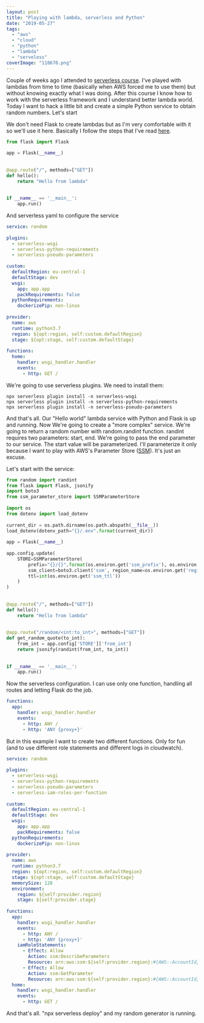 ```yaml
---
layout: post
title: "Playing with lambda, serverless and Python"
date: "2019-05-27"
tags: 
  - "aws"
  - "cloud"
  - "python"
  - "lambda"
  - "serveless"
coverImage: "118670.png"
---
```


Couple of weeks ago I attended to [serverless course](https://theserverlesscourse.com/). I've played with lambdas from time to time (basically when AWS forced me to use them) but without knowing exactly what I was doing. After this course I know how to work with the serverless framework and I understand better lambda world. Today I want to hack a little bit and create a simple Python service to obtain random numbers. Let's start

We don't need Flask to create lambdas but as I'm very comfortable with it so we'll use it here. Basically I follow the steps that I've read [here](https://medium.com/@Twistacz/flask-serverless-api-in-aws-lambda-the-easy-way-a445a8805028).

```python
from flask import Flask
 
app = Flask(__name__)
 
 
@app.route("/", methods=["GET"])
def hello():
    return "Hello from lambda"
 
 
if __name__ == '__main__':
    app.run()
```

And serverless yaml to configure the service

```yaml
service: random
 
plugins:
  - serverless-wsgi
  - serverless-python-requirements
  - serverless-pseudo-parameters
 
custom:
  defaultRegion: eu-central-1
  defaultStage: dev
  wsgi:
    app: app.app
    packRequirements: false
  pythonRequirements:
    dockerizePip: non-linux
 
provider:
  name: aws
  runtime: python3.7
  region: ${opt:region, self:custom.defaultRegion}
  stage: ${opt:stage, self:custom.defaultStage}
 
functions:
  home:
    handler: wsgi_handler.handler
    events:
      - http: GET /
```

We're going to use serverless plugins. We need to install them:

```commandline
npx serverless plugin install -n serverless-wsgi
npx serverless plugin install -n serverless-python-requirements
npx serverless plugin install -n serverless-pseudo-parameters
```

And that's all. Our "Hello world" lambda service with Python and Flask is up and running. Now We're going to create a "more complex" service. We're going to return a random number with random.randint function. randint requires two parameters: start, end. We're going to pass the end parameter to our service. The start value will be parameterized. I'll parameterize it only because I want to play with AWS's Parameter Store ([SSM](https://medium.com/@nqbao/how-to-use-aws-ssm-parameter-store-easily-in-python-94fda04fea84)). It's just an excuse.

Let's start with the service:

```python
from random import randint
from flask import Flask, jsonify
import boto3
from ssm_parameter_store import SSMParameterStore
 
import os
from dotenv import load_dotenv
 
current_dir = os.path.dirname(os.path.abspath(__file__))
load_dotenv(dotenv_path="{}/.env".format(current_dir))
 
app = Flask(__name__)
 
app.config.update(
    STORE=SSMParameterStore(
        prefix="{}/{}".format(os.environ.get('ssm_prefix'), os.environ.get('stage')),
        ssm_client=boto3.client('ssm', region_name=os.environ.get('region')),
        ttl=int(os.environ.get('ssm_ttl'))
    )
)
 
 
@app.route("/", methods=["GET"])
def hello():
    return "Hello from lambda"
 
 
@app.route("/random/<int:to_int>", methods=["GET"])
def get_random_quote(to_int):
    from_int = app.config['STORE']['from_int']
    return jsonify(randint(from_int, to_int))
 
 
if __name__ == '__main__':
    app.run()
```

Now the serverless configuration. I can use only one function, handling all routes and letting Flask do the job.

```yaml
functions:
  app:
    handler: wsgi_handler.handler
    events:
      - http: ANY /
      - http: 'ANY {proxy+}'
```

But in this example I want to create two different functions. Only for fun (and to use different role statements and different logs in cloudwatch).

```yaml
service: random
 
plugins:
  - serverless-wsgi
  - serverless-python-requirements
  - serverless-pseudo-parameters
  - serverless-iam-roles-per-function
 
custom:
  defaultRegion: eu-central-1
  defaultStage: dev
  wsgi:
    app: app.app
    packRequirements: false
  pythonRequirements:
    dockerizePip: non-linux
 
provider:
  name: aws
  runtime: python3.7
  region: ${opt:region, self:custom.defaultRegion}
  stage: ${opt:stage, self:custom.defaultStage}
  memorySize: 128
  environment:
    region: ${self:provider.region}
    stage: ${self:provider.stage}
 
functions:
  app:
    handler: wsgi_handler.handler
    events:
      - http: ANY /
      - http: 'ANY {proxy+}'
    iamRoleStatements:
      - Effect: Allow
        Action: ssm:DescribeParameters
        Resource: arn:aws:ssm:${self:provider.region}:#{AWS::AccountId}:*
      - Effect: Allow
        Action: ssm:GetParameter
        Resource: arn:aws:ssm:${self:provider.region}:#{AWS::AccountId}:parameter/random/*
  home:
    handler: wsgi_handler.handler
    events:
      - http: GET /
```

And that's all. "npx serverless deploy" and my random generator is running.
